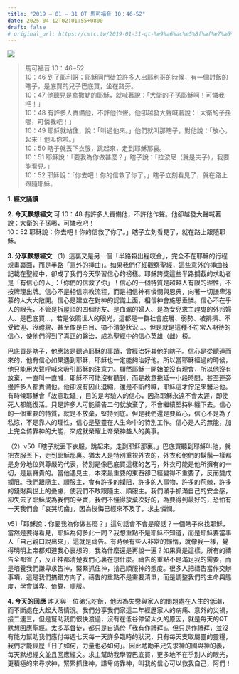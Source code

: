 ```yaml
---
title: "2019 – 01 – 31 QT 馬可福音 10：46~52"
date: 2025-04-12T02:01:55+0800
draft: false
# original_url: https://cmtc.tw/2019-01-31-qt-%e9%a6%ac%e5%8f%af%e7%a6%8f%e9%9f%b3-10%ef%bc%9a4652
---
```


![](/images/qt.jpg)
> 馬可福音 10：46\~52  
> 10：46 到了耶利哥；耶穌同門徒並許多人出耶利哥的時候，有一個討飯的瞎子，是底買的兒子巴底買，坐在路旁。  
> 10：47 他聽見是拿撒勒的耶穌，就喊著說：「大衛的子孫耶穌啊！可憐我吧！」  
> 10：48 有許多人責備他，不許他作聲。他卻越發大聲喊著說：「大衛的子孫哪，可憐我吧！」  
> 10：49 耶穌就站住，說：「叫過他來。」他們就叫那瞎子，對他說：「放心，起來！他叫你啦。」  
> 10：50 瞎子就丟下衣服，跳起來，走到耶穌那裏。  
> 10：51 耶穌說：「要我為你做甚麼？」瞎子說：「拉波尼（就是夫子），我要能看見。」  
> 10：52 耶穌說：「你去吧！你的信救了你了。」瞎子立刻看見了，就在路上跟隨耶穌。

**1. 經文誦讀**

**2.  今天默想經文**
可 10：48 有許多人責備他，不許他作聲。他卻越發大聲喊著說：大衛的子孫哪，可憐我吧！  
10：52 耶穌說：你去吧！你的信救了你了。」瞎子立刻看見了，就在路上跟隨耶穌。

**3. 分享默想經文**
（1）這裏又是另一個「半路殺出程咬金」，完全不在耶穌的行程規畫裏面，而是半路「意外的挿曲」。如果我們仔細觀察聖經，這些意外的挿曲被記載在聖經中，卻成了我們今天學習信心的榜樣。耶穌誇獎這些半路攔截的求助者是「有信心的人」：「你們的信救了你」！信心的一個特質是超越人有限的理性，不按牌理出牌。信心不是相信宗教流程，而是相信神有憐憫與恩典，向著一切謙卑渴慕的人大大敞開。信心是建立在對神的認識上面，相信神會施恩垂憐。信心不在乎人的眼光，不管是拆屋頂的四個朋友、是血漏的婦人、是為女兒求主趕鬼的外邦婦人、是巴底買…，若是依照世人的眼光，這都是一群社會底層、弱勢、被排擠、不受歡迎、沒禮貌、甚至像是白目、搞不清楚狀況…。但是就是這種不符常人期待的信心，使他們得到了真正的醫治，成為聖經中的信心英雄（雌）榜。

巴底買是瞎子，他應該是聽過耶穌的事蹟，曾經治好其他的瞎子。信心是從聽道而來的，他有信心如果遇到耶穌，耶穌也一定能夠治好他。所以當耶穌經過的時候，他只能用大聲呼喊來吸引耶穌的注意力。顯然耶穌一開始並沒有理會，所以他沒有放棄，一直叫一直喊，耶穌不可能沒有聽到，而是故意拖延一小段時間，甚至連旁邊許多人都責備他。他卻沒有因此退縮，還是不斷的喊，耶穌這才佇足來醫治他。有時候耶穌會「故意耽延」，目的是考驗人的信心，因為耶穌永遠不會太遲，即使死人都能復活。只是許多人可能禱告二句就放棄了，不會繼續堅持糾纏下去。信心的一個重要的特質，就是不放棄，堅持到底。但是我們還是要留心，信心不是為了私慾，不是靠人的理性，信心是聖靈在人生命中的特別工作。信心是人的無能，加上完全倚靠神的大能，來成就榮耀上帝榮神益人的美事。

（2）v50「瞎子就丟下衣服，跳起來，走到耶穌那裏。」巴底買聽到耶穌叫他，就把衣服丟下，走到耶穌那裏。猶太人是特別重視外衣的，外衣和他們的鬍鬚一樣都是身分地位與尊嚴的代表，特別是像巴底買這樣的乞丐，外衣可能是他所擁有的一切，是最寶貴的。當他遇見主，本來最重要的東西卻已經變得不重要了，反而變成攔阻。我們跟隨主、順服主，會有許多的攔阻，許多的人事物，許多的荊棘，許多的錢財與世上的憂慮，使我們不敢跟隨主、順服主。我們滿手抓滿自己的安全感，卻失去了耶穌成為我們的至寶，我們不懂得放棄次好的，為要得到最好的，恐怕有一天我們會「哀哭切齒」，因為後悔已經來不及了，求主憐憫。

v51「耶穌說：你要我為你做甚麼？」這句話會不會是廢話？一個瞎子來找耶穌，當然是要得看見，耶穌為何多此一問？我想重點不是耶穌不知道，而是耶穌要當事人「自己親口說出來」，這就是禱告。有時候有些人非常的懶惰，就像我一樣，覺得明明上帝都知道我心裏想的，我為什麼還是再說一遍？如果真是這樣，所有的禱告全都省了，反正神都清楚我們心裏在想什麼。禱告的重點不是滿足我的需要，而是培養我們謙卑求告神，緊緊抓住神，捨己順服神的態度。很多人把禱告當作交辦事項，這是我們搞錯方向了。禱告的重點不是需要清單，而是調整我們的生命與態度，學會謙卑、倚靠、順服。

**4. 今天的回應**
昨天與一位弟兄吃飯，他因為失戀與家人的問題處在人生的低潮，而不斷處在大起大落情況。我們分享我們家這二年經歷家人的病痛、意外的災禍，接二連三，但是幫助我們很快渡過，沒有在低谷停留太久的原因，就是每天的QT默想回應聖經。太多基督徒，都只是自滿於「我有作禮拜」。但只是作禮拜，並沒有能力幫助我們應付每週七天每一天許多臨時的狀況，只有每天支取屬靈的靈糧，我們才能經歷「日子如何，力量也必如何」。因此勉勵弟兄先求神的國與神的義，每天默想經文並且回應經文。求主幫助我學習巴底買，更多地不在乎別人的眼光，更積極的來尋求神，緊緊抓住神，謙卑倚靠神，叫我的信心可以救我自己，阿們！
